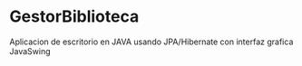 # GestorBiblioteca
Aplicacion de escritorio en JAVA usando JPA/Hibernate con interfaz grafica JavaSwing
